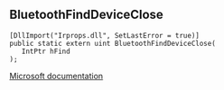 ## BluetoothFindDeviceClose

```
[DllImport("Irprops.dll", SetLastError = true)]
public static extern uint BluetoothFindDeviceClose(
   IntPtr hFind
);
```

[Microsoft documentation](https://docs.microsoft.com/en-us/windows/win32/api/bluetoothapis/nf-bluetoothapis-bluetoothfinddeviceclose)

